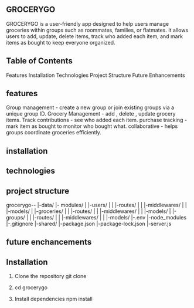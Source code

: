 ## GROCERYGO

GROCERYGO is a user-friendly app designed to help users manage groceries within groups such as roommates, families, or flatmates. It allows users to add, update, delete items, track who added each item, and mark items as bought to keep everyone organized.

## Table of Contents

Features
Installation
Technologies
Project Structure
Future Enhancements


## features

Group management - create a new group or join existing groups via a unique group ID.
Grocery Management - add , delete , update grocery items.
Track contributions - see who added each item.
purchase tracking - mark item as bought to monitor who bought what.
collaborative - helps groups coordinate groceries efficiently.

## installation

## technologies

## project structure 
grocerygo--
|-data/
|- modules/
|  |-users/
|  |        |-routes/
|  |        |-middlewares/
|  |        |-models/
|  |-groceries/
|  |        |-routes/
|  |        |-middlewares/
|  |        |-models/
|  |-groups/
|  |        |-routes/
|  |        |-middlewares/
|  |        |-models/
|-.env
|-node_modules
|-.gitignore
|-shared/
|-package.json
|-package-lock.json
|-server.js


## future enchancements

## Installation

1) Clone the repository
    git clone 

2) cd grocerygo

3) Install dependencies
    npm install



